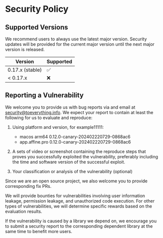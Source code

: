 # Security Policy

## Supported Versions

We recommend users to always use the latest major version. Security updates will be provided for the current major version until the next major version is released.

| Version         | Supported          |
| --------------- | ------------------ |
| 0.17.x (stable) | :white_check_mark: |
| < 0.17.x        | :x:                |

## Reporting a Vulnerability

We welcome you to provide us with bug reports via and email at [security@toeverything.info](mailto:security@toeverything.info). We expect your report to contain at least the following for us to evaluate and reproduce:

1. Using platform and version, for example11111:

   - macos arm64 0.12.0-canary-202402220729-0868ac6
   - app.affine.pro 0.12.0-canary-202402220729-0868ac6

2. A sets of video or screenshot containing the reproduce steps that proves you successfully exploited the vulnerability, preferably including the time and software version of the successful exploit.

3. Your classification or analysis of the vulnerability (optional)

Since we are an open source project, we also welcome you to provide corresponding fix PRs.

We will provide bounties for vulnerabilities involving user information leakage, permission leakage, and unauthorized code execution. For other types of vulnerabilities, we will determine specific rewards based on the evaluation results.

If the vulnerability is caused by a library we depend on, we encourage you to submit a security report to the corresponding dependent library at the same time to benefit more users.

